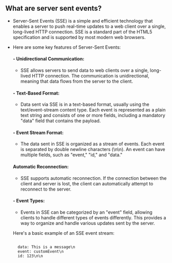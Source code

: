 ## What are server sent events?

- Server-Sent Events (SSE) is a simple and efficient technology that enables a server to push real-time updates to a web client over a single, long-lived HTTP connection. SSE is a standard part of the HTML5 specification and is supported by most modern web browsers.

- Here are some key features of Server-Sent Events:

  #### - Unidirectional Communication:
    - SSE allows servers to send data to web clients over a single, long-lived HTTP connection. The communication is unidirectional, meaning that data flows from the server to the client.
  
  #### - Text-Based Format:
    - Data sent via SSE is in a text-based format, usually using the text/event-stream content type. Each event is represented as a plain text string and consists of one or more fields, including a mandatory "data" field that contains the payload.
  
  #### - Event Stream Format:
    - The data sent in SSE is organized as a stream of events. Each event is separated by double newline characters (\n\n). An event can have multiple fields, such as "event," "id," and "data."
  
  #### Automatic Reconnection:
  - SSE supports automatic reconnection. If the connection between the client and server is lost, the client can automatically attempt to reconnect to the server.
  
  #### - Event Types:
    - Events in SSE can be categorized by an "event" field, allowing clients to handle different types of events differently. This provides a way to organize and handle various updates sent by the server.
  
  Here's a basic example of an SSE event stream:

  ````cassandraql
  
    data: This is a message\n
    event: customEvent\n
    id: 123\n\n

  ````
  


